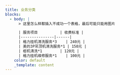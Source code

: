 ```yaml
---
title: 业务分类
blocks:
  - body: |
      > 这里怎么样都插入不成功一个表格，最后可能只能用图片

      | 服务项目          | 收费标准 |
      |---------------|------|
      | 格力挂机清洗服务*3    | 240元 |
      | 美的3P吊顶机清洗服务*1 | 150元 |
      | 柜机清洗*1        | 120元 |
      | 格力挂机维修服务*1    | 100元 |
    color: default
    _template: content
---
```














